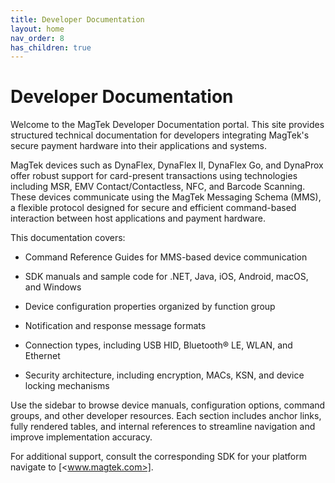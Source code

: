 ```yaml
---
title: Developer Documentation
layout: home
nav_order: 8
has_children: true
---
```

# Developer Documentation 

Welcome to the MagTek Developer Documentation portal. This site provides structured technical documentation for developers integrating MagTek's secure payment hardware into their applications and systems.

MagTek devices such as DynaFlex, DynaFlex II, DynaFlex Go, and DynaProx offer robust support for card-present transactions using technologies including MSR, EMV Contact/Contactless, NFC, and Barcode Scanning. These devices communicate using the MagTek Messaging Schema (MMS), a flexible protocol designed for secure and efficient command-based interaction between host applications and payment hardware.

This documentation covers:

* Command Reference Guides for MMS-based device communication

* SDK manuals and sample code for .NET, Java, iOS, Android, macOS, and Windows

* Device configuration properties organized by function group

* Notification and response message formats

* Connection types, including USB HID, Bluetooth® LE, WLAN, and Ethernet

* Security architecture, including encryption, MACs, KSN, and device locking mechanisms

Use the sidebar to browse device manuals, configuration options, command groups, and other developer resources. Each section includes anchor links, fully rendered tables, and internal references to streamline navigation and improve implementation accuracy.

For additional support, consult the corresponding SDK for your platform navigate to [<www.magtek.com>]. 